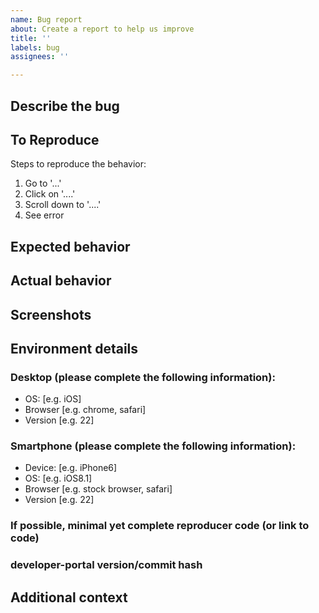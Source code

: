 ```yaml
---
name: Bug report
about: Create a report to help us improve
title: ''
labels: bug
assignees: ''

---
```


## Describe the bug

<!-- A clear and concise description of what the bug is. -->

## To Reproduce

Steps to reproduce the behavior:

1. Go to '...'
2. Click on '....'
3. Scroll down to '....'
4. See error

## Expected behavior

<!-- A clear and concise description of what you expected to happen. -->

## Actual behavior

<!-- A brief description of the behavior you actually saw that differed from the expected behavior. -->

## Screenshots

<!-- If applicable, add screenshots to help explain your problem. -->

## Environment details

### Desktop (please complete the following information):

- OS: [e.g. iOS]
- Browser [e.g. chrome, safari]
- Version [e.g. 22]

### Smartphone (please complete the following information):

- Device: [e.g. iPhone6]
- OS: [e.g. iOS8.1]
- Browser [e.g. stock browser, safari]
- Version [e.g. 22]

### If possible, minimal yet complete reproducer code (or link to code)

<!-- Anything else to help us reproduce the issue -->

### developer-portal version/commit hash

<!-- Git hash of the site if applicable -->

## Additional context

<!-- Add any other context about the problem here. -->